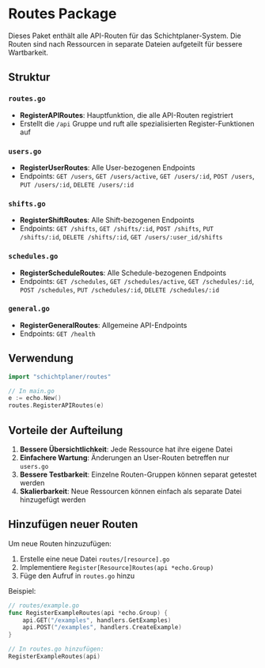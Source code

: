 # Routes Package

Dieses Paket enthält alle API-Routen für das Schichtplaner-System. Die Routen sind nach Ressourcen in separate Dateien aufgeteilt für bessere Wartbarkeit.

## Struktur

### `routes.go`
- **RegisterAPIRoutes**: Hauptfunktion, die alle API-Routen registriert
- Erstellt die `/api` Gruppe und ruft alle spezialisierten Register-Funktionen auf

### `users.go`
- **RegisterUserRoutes**: Alle User-bezogenen Endpoints
- Endpoints: `GET /users`, `GET /users/active`, `GET /users/:id`, `POST /users`, `PUT /users/:id`, `DELETE /users/:id`

### `shifts.go`
- **RegisterShiftRoutes**: Alle Shift-bezogenen Endpoints
- Endpoints: `GET /shifts`, `GET /shifts/:id`, `POST /shifts`, `PUT /shifts/:id`, `DELETE /shifts/:id`, `GET /users/:user_id/shifts`

### `schedules.go`
- **RegisterScheduleRoutes**: Alle Schedule-bezogenen Endpoints
- Endpoints: `GET /schedules`, `GET /schedules/active`, `GET /schedules/:id`, `POST /schedules`, `PUT /schedules/:id`, `DELETE /schedules/:id`

### `general.go`
- **RegisterGeneralRoutes**: Allgemeine API-Endpoints
- Endpoints: `GET /health`
## Verwendung

```go
import "schichtplaner/routes"

// In main.go
e := echo.New()
routes.RegisterAPIRoutes(e)
```

## Vorteile der Aufteilung

1. **Bessere Übersichtlichkeit**: Jede Ressource hat ihre eigene Datei
2. **Einfachere Wartung**: Änderungen an User-Routen betreffen nur `users.go`
3. **Bessere Testbarkeit**: Einzelne Routen-Gruppen können separat getestet werden
4. **Skalierbarkeit**: Neue Ressourcen können einfach als separate Datei hinzugefügt werden

## Hinzufügen neuer Routen

Um neue Routen hinzuzufügen:

1. Erstelle eine neue Datei `routes/[resource].go`
2. Implementiere `Register[Resource]Routes(api *echo.Group)`
3. Füge den Aufruf in `routes.go` hinzu

Beispiel:
```go
// routes/example.go
func RegisterExampleRoutes(api *echo.Group) {
    api.GET("/examples", handlers.GetExamples)
    api.POST("/examples", handlers.CreateExample)
}

// In routes.go hinzufügen:
RegisterExampleRoutes(api)
``` 